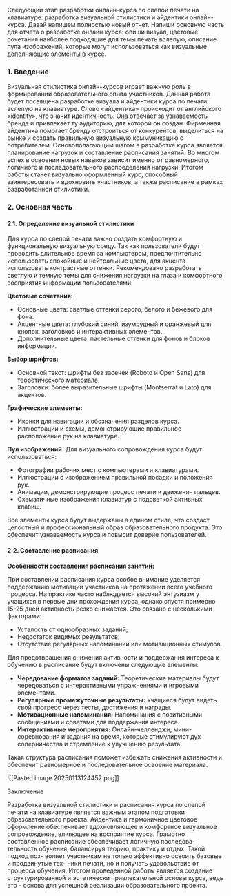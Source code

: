 Следующий этап разработки онлайн-курса по слепой печати на клавиатуре: разработка визуальной стилистики и айдентики онлайн-курса. Давай напишем полностью новый отчет. Напиши основную часть для отчета о разработке онлайн курса: опиши визуал, цветовые сочетания наиболее подходящие для темы печать вслепую, описание пула изображений, которые могут использоваться как визуальные дополняющие элементы в курсе. 


### 1. Введение

 Визуальная стилистика онлайн-курсов играет важную роль в формировании образовательного опыта участников. Данная работа будет посвящена разработке визуала и айдентики курса по печати вслепую на клавиатуре.  Слово «айдентика» происходит от английского «identity», что значит идентичность. Она отвечает за узнаваемость бренда и привлекает ту аудиторию, для которой он создан. Фирменная айдентика помогает бренду отстроиться от конкурентов, выделиться на рынке и создать правильную визуальную коммуникацию с потребителем.
Основополагающим шагом в разработке курса является планирование нагрузок и составление расписания занятий. Во многом успех в освоении новых навыков зависит именно от равномерного, логичного и последовательного распределения нагрузки.
Итогом работы станет визуально оформленный курс, способный заинтересовать и вдохновить участников, а также расписание в рамках разработанной стилистики.

### 2. Основная часть
#### 2.1. Определение визуальной стилистики

Для курса по слепой печати важно создать комфортную и функциональную визуальную среду. Так как пользователи будут проводить длительное время за компьютером, предпочтительно использовать спокойные и нейтральные цвета, для акцента использовать контрастные оттенки. Рекомендовано разработать светлую и темную темы для снижения нагрузки на глаза и комфортного восприятия информации пользователями.

**Цветовые сочетания:** 
- Основные цвета: светлые оттенки серого, белого и бежевого для фона.
- Акцентные цвета: глубокий синий, изумрудный и оранжевый для кнопок, заголовков и интерактивных элементов.
- Дополнительные цвета: пастельные оттенки для фонов и блоков информации.
    

**Выбор шрифтов:** 

- Основной текст: шрифты без засечек (Roboto и Open Sans) для теоретического материала.
- Заголовки: более выразительные шрифты (Montserrat и Lato) для акцентов.

**Графические элементы:**

- Иконки для навигации и обозначения разделов курса.
- Иллюстрации и схемы, демонстрирующие правильное расположение рук на клавиатуре.

**Пул изображений:** Для визуального сопровождения курса будут использоваться:

- Фотографии рабочих мест с компьютерами и клавиатурами.
- Иллюстрации с изображением правильной посадки и положения рук.
- Анимации, демонстрирующие процесс печати и движения пальцев.
- Схематичные изображения клавиатур с подсветкой активных клавиш.


Все элементы курса будут выдержаны в едином стиле, что создаст целостный и профессиональный образ образовательного продукта. Это обеспечит узнаваемость курса и повысит доверие пользователей.

#### 2.2. Составление расписания


**Особенности составления расписания занятий:**

При составлении расписания курса особое внимание уделяется поддержанию мотивации участников на протяжении всего учебного процесса. На практике часто наблюдается высокий энтузиазм у учащихся в первые дни прохождения курса, однако спустя примерно 15-25 дней активность резко снижается. Это связано с несколькими факторами:

- Усталость от однообразных заданий;
- Недостаток видимых результатов;
- Отсутствие регулярных напоминаний или мотивационных стимулов.
    

Для предотвращения снижения активности и поддержания интереса к обучению в расписание будут включены следующие элементы:

- **Чередование форматов заданий:** Теоретические материалы будут чередоваться с интерактивными упражнениями и игровыми элементами.
- **Регулярные промежуточные результаты:** Учащиеся будут видеть свой прогресс через тесты, достижения и награды.
- **Мотивационные напоминания:** Напоминания с позитивными сообщениями и советами для поддержания интереса.
- **Интерактивные мероприятия:** Онлайн-челленджи, мини-соревнования и задания на время, которые стимулируют дух соперничества и стремление к улучшению результата.
    
Такая структура расписания поможет избежать снижения активности и обеспечит равномерное и последовательное освоение материала.



![[Pasted image 20250113124452.png]]

Заключение

Разработка визуальной стилистики и расписания курса по слепой печати на клавиатуре является важным этапом подготовки образовательного проекта.
Айдентика и гармоничное цветовое оформление обеспечивает вдохновляющее и комфортное визуальное сопровождение, влияющее на восприятие курса.
Грамотно составленное расписание обеспечивает логичную последова-
тельность обучения, балансируя теорию, практику и отдых. Такой подход поз-
воляет участникам не только эффективно освоить базовые и продвинутые тех-
ники печати, но и получать удовольствие от процесса обучения.
Итогом проведенной работы является создание структурированной и эстетически привлекательной основы курса, ведь это - основа для успешной реализации образовательного проекта.